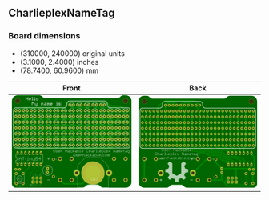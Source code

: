 ## CharlieplexNameTag 


### Board dimensions

* (310000, 240000) original units
* (3.1000, 2.4000) inches
* (78.7400, 60.9600) mm



| Front | Back |
| --- | --- |
| ![Front](CharlieplexNameTag.png) | ![Back](CharlieplexNameTag_back.png) |



